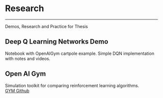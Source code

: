 # Research
---
Demos, Research and Practice for Thesis 

## Deep Q Learning Networks Demo
Notebook with OpenAIGym cartpole example.  Simple DQN implementation with notes and videos.

## Open AI Gym

Simulation toolkit for comparing reinforcement learning algorithms.  
[GYM Github](https://github.com/openai/gym)
